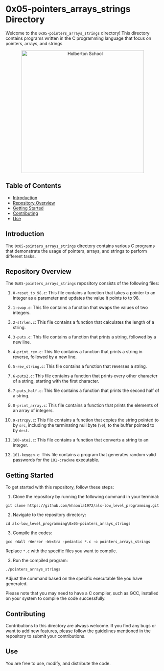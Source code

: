 # 0x05-pointers_arrays_strings Directory

Welcome to the `0x05-pointers_arrays_strings` directory! This directory contains programs written in the C programming language that focus on pointers, arrays, and strings.

<p align="center">
  <img src="https://s3.amazonaws.com/intranet-projects-files/holbertonschool-low_level_programming/216/IMG_2410.JPG" alt="Holberton School" width="400" />
</p>

## Table of Contents

- [Introduction](#introduction)
- [Repository Overview](#repository-overview)
- [Getting Started](#getting-started)
- [Contributing](#contributing)
- [Use](#use)

## Introduction

The `0x05-pointers_arrays_strings` directory contains various C programs that demonstrate the usage of pointers, arrays, and strings to perform different tasks.

## Repository Overview

The `0x05-pointers_arrays_strings` repository consists of the following files:

1. `0-reset_to_98.c`: This file contains a function that takes a pointer to an integer as a parameter and updates the value it points to to 98.

2. `1-swap.c`: This file contains a function that swaps the values of two integers.

3. `2-strlen.c`: This file contains a function that calculates the length of a string.

4. `3-puts.c`: This file contains a function that prints a string, followed by a new line.

5. `4-print_rev.c`: This file contains a function that prints a string in reverse, followed by a new line.

6. `5-rev_string.c`: This file contains a function that reverses a string.

7. `6-puts2.c`: This file contains a function that prints every other character of a string, starting with the first character.

8. `7-puts_half.c`: This file contains a function that prints the second half of a string.

9. `8-print_array.c`: This file contains a function that prints the elements of an array of integers.

10. `9-strcpy.c`: This file contains a function that copies the string pointed to by `src`, including the terminating null byte (`\0`), to the buffer pointed to by `dest`.

11. `100-atoi.c`: This file contains a function that converts a string to an integer.

12. `101-keygen.c`: This file contains a program that generates random valid passwords for the `101-crackme` executable.

## Getting Started

To get started with this repository, follow these steps:

1. Clone the repository by running the following command in your terminal:
```   
git clone https://github.com/khaoula1972/alx-low_level_programming.git
``` 
2. Navigate to the repository directory:
```
cd alx-low_level_programming\0x05-pointers_arrays_strings
```
3. Compile the codes:
``` 
gcc -Wall -Werror -Wextra -pedantic *.c -o pointers_arrays_strings
``` 
Replace `*.c` with the specific files you want to compile.

3. Run the compiled program:
``` 
./pointers_arrays_strings
``` 
Adjust the command based on the specific executable file you have generated.

Please note that you may need to have a C compiler, such as GCC, installed on your system to compile the code successfully.

## Contributing

Contributions to this directory are always welcome. If you find any bugs or want to add new features, please follow the guidelines mentioned in the repository to submit your contributions.

## Use

You are free to use, modify, and distribute the code.
